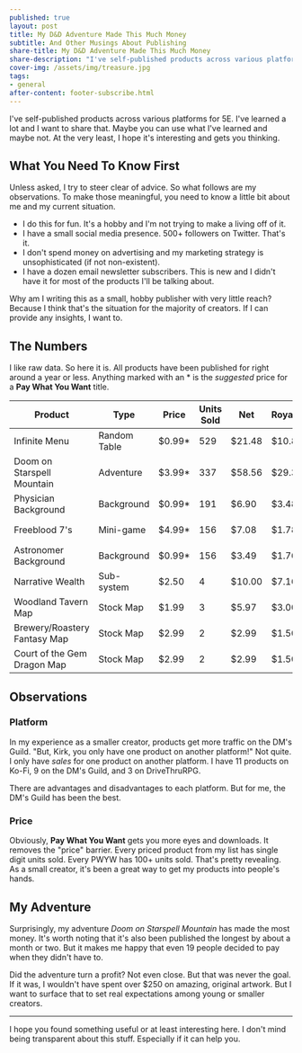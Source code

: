```yaml
---
published: true
layout: post
title: My D&D Adventure Made This Much Money
subtitle: And Other Musings About Publishing
share-title: My D&D Adventure Made This Much Money
share-description: "I've self-published products across various platforms for 5E. I've learned a lot and I want to share that."
cover-img: /assets/img/treasure.jpg
tags:
- general
after-content: footer-subscribe.html
---
```


I've self-published products across various platforms for 5E. I've learned a lot and I want to share that. Maybe you can use what I've learned and maybe not. At the very least, I hope it's interesting and gets you thinking.

## What You Need To Know First
Unless asked, I try to steer clear of advice. So what follows are my observations. To make those meaningful, you need to know a little bit about me and my current situation. 

- I do this for fun. It's a hobby and I'm not trying to make a living off of it. 
- I have a small social media presence. 500+ followers on Twitter. That's it.
- I don't spend money on advertising and my marketing strategy is unsophisticated (if not non-existent).
- I have a dozen email newsletter subscribers. This is new and I didn't have it for most of the products I'll be talking about.

Why am I writing this as a small, hobby publisher with very little reach? Because I think that's the situation for the majority of creators. If I can provide any insights, I want to.

## The Numbers
I like raw data. So here it is. All products have been published for right around a year or less. Anything marked with an * is the *suggested* price for a **Pay What You Want** title.

| Product                      | Type         | Price  | Units Sold | Net    | Royalties | Platform   |
| ---------------------------- | ------------ | ------ | ---------- | ------ | --------- | ---------- |
| Infinite Menu                | Random Table | $0.99* | 529        | $21.48 | $10.87    | DM's Guild |
| Doom on Starspell Mountain   | Adventure    | $3.99* | 337        | $58.56 | $29.35    | DM's Guild |
| Physician Background         | Background   | $0.99* | 191        | $6.90  | $3.48     | DM's Guild |
| Freeblood 7's                | Mini-game    | $4.99* | 156        | $7.08  | $1.78     | DM's Guild |
| Astronomer Background        | Background   | $0.99* | 156        | $3.49  | $1.76     | DM's Guild |
| Narrative Wealth             | Sub-system   | $2.50  | 4          | $10.00 | $7.16     | Ko-Fi      |
| Woodland Tavern Map          | Stock Map    | $1.99  | 3          | $5.97  | $3.00     | DM's Guild |
| Brewery/Roastery Fantasy Map | Stock Map    | $2.99  | 2          | $2.99  | $1.50     | DM's Guild |
| Court of the Gem Dragon Map  | Stock Map    | $2.99  | 2          | $2.99  | $1.50     | DM's Guild |

## Observations

### Platform
In my experience as a smaller creator, products get more traffic on the DM's Guild. "But, Kirk, you only have one product on another platform!" Not quite. I only have *sales* for one product on another platform. I have 11 products on Ko-Fi, 9 on the DM's Guild, and 3 on DriveThruRPG. 

There are advantages and disadvantages to each platform. But for me, the DM's Guild has been the best. 

### Price
Obviously, **Pay What You Want** gets you more eyes and downloads. It removes the "price" barrier. Every priced product from my list has single digit units sold. Every PWYW has 100+ units sold. That's pretty revealing. As a small creator,  it's been a great way to get my products into people's hands. 

## My Adventure
Surprisingly, my adventure *Doom on Starspell Mountain* has made the most money. It's worth noting that it's also been published the longest by about a month or two. But it makes me happy that even 19 people decided to pay when they didn't have to. 

Did the adventure turn a profit? Not even close. But that was never the goal. If it was, I wouldn't have spent over $250 on amazing, original artwork. But I want to surface that to set real expectations among young or smaller creators.

---

I hope you found something useful or at least interesting here. I don't mind being transparent about this stuff. Especially if it can help you.
